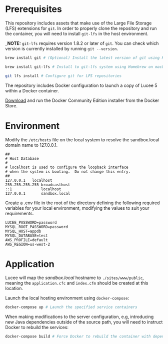 # Prerequisites

This repository includes assets that make use of the Large File Storage (LFS) extensions for `git`. In order to properly clone the repository and run the container, you will need to install `git-lfs` in the host environment.

___NOTE:__ `git-lfs` requires version 1.8.2 or later of `git`. You can check which version is currently installed by running `git --version`.

```bash
brew install git # (Optional) Install the latest version of git using Homebrew on macOS

brew install git-lfs # Install to git-lfs system using Homebrew on macOS

git lfs install # Configure git for LFS repositories
```

The repository includes Docker configuration to launch a copy of Lucee 5 within a Docker container. 

[Download](https://store.docker.com/editions/community/docker-ce-desktop-mac) and run the Docker Community Edition installer from the Docker Store.

# Environment

Modify the `/etc/hosts` file on the local system to resolve the sandbox.local domain name to 127.0.0.1.

```
##
# Host Database
#
# localhost is used to configure the loopback interface
# when the system is booting.  Do not change this entry.
##
127.0.0.1	localhost
255.255.255.255	broadcasthost
::1             localhost
127.0.0.1       sandbox.local
```
Create a .env file in the root of the directory defining the following required variables for your local environment, modifying the values to suit your requirements.

```
LUCEE_PASSWORD=password
MYSQL_ROOT_PASSWORD=password
MYSQL_HOST=appdb
MYSQL_DATABASE=test
AWS_PROFILE=default
AWS_REGION=us-west-2
```

# Application

Lucee will map the _sandbox.local_ hostname to `./sites/www/public`, meaning the `application.cfc` and `index.cfm` should be created at this location. 

Launch the local hosting environment using `docker-compose`:

```bash
docker-compose up # Launch the specified service containers
```

When making modifications to the server configuration, e.g, introducing new Java dependencies outside of the source path, you will need to instruct Docker to rebuild the services:

```bash
docker-compose build # Force Docker to rebuild the container with dependencies
```
